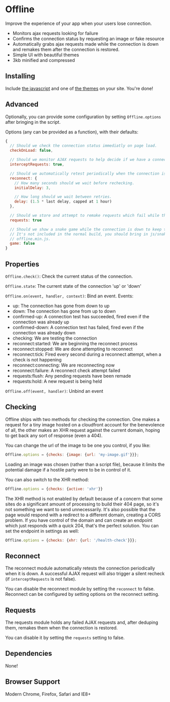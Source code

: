 Offline
======

Improve the experience of your app when your users lose connection.

- Monitors ajax requests looking for failure
- Confirms the connection status by requesting an image or fake resource
- Automatically grabs ajax requests made while the connection is down and remakes them
  after the connection is restored.
- Simple UI with beautiful themes
- 3kb minified and compressed

Installing
----------

Include [the javascript](https://raw.github.com/HubSpot/offline/v0.4.7/offline.min.js) and one of [the themes](http://github.hubspot.com/offline/docs/welcome/) on your site.  You're done!

Advanced
--------

Optionally, you can provide some configuration by setting `Offline.options` after
bringing in the script.

Options (any can be provided as a function), with their defaults:

```javascript
{
  // Should we check the connection status immediatly on page load.
  checkOnLoad: false,

  // Should we monitor AJAX requests to help decide if we have a connection.
  interceptRequests: true,

  // Should we automatically retest periodically when the connection is down (set to false to disable).
  reconnect: {
    // How many seconds should we wait before rechecking.
    initialDelay: 3,

    // How long should we wait between retries.
    delay: (1.5 * last delay, capped at 1 hour)
  },

  // Should we store and attempt to remake requests which fail while the connection is down.
  requests: true

  // Should we show a snake game while the connection is down to keep the user entertained?
  // It's not included in the normal build, you should bring in js/snake.js in addition to
  // offline.min.js.
  game: false
}
```

Properties
----------

`Offline.check()`: Check the current status of the connection.

`Offline.state`: The current state of the connection 'up' or 'down'

`Offline.on(event, handler, context)`: Bind an event.  Events:

  - up: The connection has gone from down to up
  - down: The connection has gone from up to down
  - confirmed-up: A connection test has succeeded, fired even if the connection was already up
  - confirmed-down: A connection test has failed, fired even if the connection was already down
  - checking: We are testing the connection
  - reconnect:started: We are beginning the reconnect process
  - reconnect:stopped: We are done attempting to reconnect
  - reconnect:tick: Fired every second during a reconnect attempt, when a check is not happening
  - reconnect:connecting: We are reconnecting now
  - reconnect:failure: A reconnect check attempt failed
  - requests:flush: Any pending requests have been remade
  - requests:hold: A new request is being held

`Offline.off(event, handler)`: Unbind an event

Checking
--------

Offline ships with two methods for checking the connection.  One makes a request for a tiny image hosted on a
cloudfront account for the benevolence of all, the other makes an XHR request against the current domain,
hoping to get back any sort of response (even a 404).

You can change the url of the image to be one you control, if you like:

```javascript
Offline.options = {checks: {image: {url: 'my-image.gif'}}};
```

Loading an image was chosen (rather than a script file), because it limits the potential damage if a
hostile party were to be in control of it.

You can also switch to the XHR method:

```javascript
Offline.options = {checks: {active: 'xhr'}}
```

The XHR method is not enabled by default because of a concern that some sites do a significant amount of
processing to build their 404 page, so it's not something we want to send unnecessarily.  It's also
possible that the page would respond with a redirect to a different domain, creating a CORS problem.
If you have control of the domain and can create an endpoint which just responds with a quick 204,
that's the perfect solution.  You can set the endpoint in settings as well:

```javascript
Offline.options = {checks: {xhr: {url: '/health-check'}}};
```


Reconnect
---------

The reconnect module automatically retests the connection periodically when it is down.
A successful AJAX request will also trigger a silent recheck (if `interceptRequests` is not false).

You can disable the reconnect module by setting the `reconnect` to false.  Reconnect can be
configured by setting options on the reconnect setting.

Requests
--------

The requests module holds any failed AJAX requests and, after deduping them, remakes them when the connection
is restored.

You can disable it by setting the `requests` setting to false.

Dependencies
------------

None!

Browser Support
---------------

Modern Chrome, Firefox, Safari and IE8+
